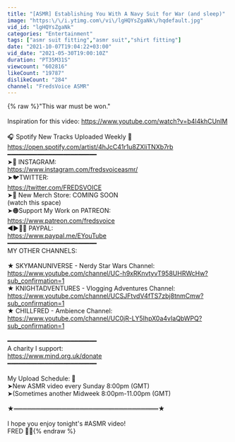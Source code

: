 ```yaml
---
title: "[ASMR] Establishing You With A Navy Suit for War (and sleep)"
image: "https:\/\/i.ytimg.com\/vi\/lgHQYsZgaNk\/hqdefault.jpg"
vid_id: "lgHQYsZgaNk"
categories: "Entertainment"
tags: ["asmr suit fitting","asmr suit","shirt fitting"]
date: "2021-10-07T19:04:22+03:00"
vid_date: "2021-05-30T19:00:10Z"
duration: "PT35M31S"
viewcount: "602816"
likeCount: "19787"
dislikeCount: "284"
channel: "FredsVoice ASMR"
---
```

{% raw %}&quot;This war must be won.&quot;<br /><br />Inspiration for this video: <a rel="nofollow" target="blank" href="https://www.youtube.com/watch?v=b4l4khCUnIM">https://www.youtube.com/watch?v=b4l4khCUnIM</a><br /><br />🎧 Spotify New Tracks Uploaded Weekly 🎵<br /><a rel="nofollow" target="blank" href="https://open.spotify.com/artist/4hJcC41r1u8ZXliTNXb7rb">https://open.spotify.com/artist/4hJcC41r1u8ZXliTNXb7rb</a><br />━━━━━━━━━━━━━━━━━━━━━━━━<br />➤📸 INSTAGRAM: <br /><a rel="nofollow" target="blank" href="https://www.instagram.com/fredsvoiceasmr/">https://www.instagram.com/fredsvoiceasmr/</a><br />➤🐦TWITTER:<br /> <a rel="nofollow" target="blank" href="https://twitter.com/FREDSVOICE">https://twitter.com/FREDSVOICE</a><br />➤🛒 New Merch Store: COMING SOON <br />(watch this space) <br />➤🟠Support My Work on PATREON: <br /><a rel="nofollow" target="blank" href="https://www.patreon.com/fredsvoice">https://www.patreon.com/fredsvoice</a><br />◄►🤝🏻 PAYPAL:<br /> <a rel="nofollow" target="blank" href="https://www.paypal.me/EYouTube">https://www.paypal.me/EYouTube</a><br />━━━━━━━━━━━━━━━━━━━━━━━━<br />MY OTHER CHANNELS:<br /><br />★  SKYMANUNIVERSE   - Nerdy Star Wars Channel: <br /><a rel="nofollow" target="blank" href="https://www.youtube.com/channel/UC-h9xRKnvtyvT958UHRWcHw?sub_confirmation=1">https://www.youtube.com/channel/UC-h9xRKnvtyvT958UHRWcHw?sub_confirmation=1</a><br />★  KNIGHTADVENTURES  - Vlogging Adventures Channel:<br /><a rel="nofollow" target="blank" href="https://www.youtube.com/channel/UCSJFtvdV4fTS7zbj8tnmCmw?sub_confirmation=1">https://www.youtube.com/channel/UCSJFtvdV4fTS7zbj8tnmCmw?sub_confirmation=1</a><br />★  CHILLFRED   - Ambience Channel: <br /><a rel="nofollow" target="blank" href="https://www.youtube.com/channel/UC0jR-LY5IhpX0a4vIaQbWPQ?sub_confirmation=1">https://www.youtube.com/channel/UC0jR-LY5IhpX0a4vIaQbWPQ?sub_confirmation=1</a><br /><br />━━━━━━━━━━━━━━━━━━━━━━━━<br />A charity I support: <br /><a rel="nofollow" target="blank" href="https://www.mind.org.uk/donate">https://www.mind.org.uk/donate</a><br />━━━━━━━━━━━━━━━━━━━━━━━━<br /><br />My Upload Schedule: 🔔<br />➤New ASMR video every Sunday 8:00pm (GMT)<br />➤(Sometimes another Midweek 8:00pm-11.00pm (GMT)  <br /><br />★═════════════════════════════════★<br /><br />I hope you enjoy tonight's #ASMR video! <br />FRED 🙌🏻{% endraw %}
